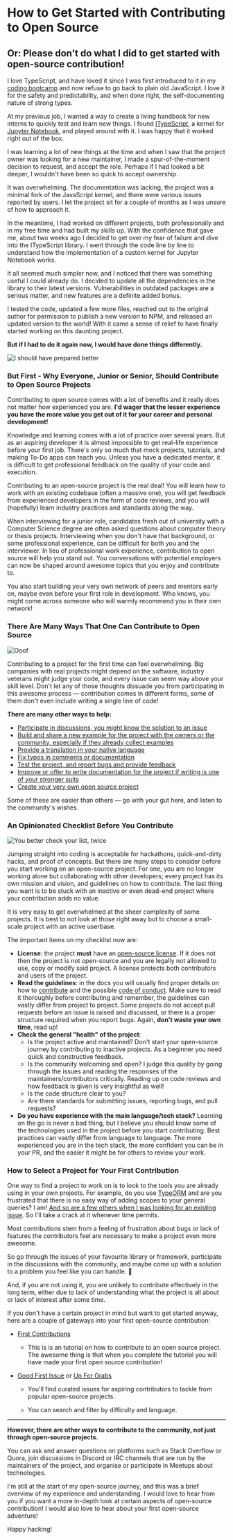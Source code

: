 # How to Get Started with Contributing to Open Source 

## Or: Please don't do what I did to get started with open-source contribution!

I love TypeScript, and have loved it since I was first introduced to it in my [coding bootcamp](https://codaisseur.com) and now refuse to go back to plain old JavaScript. I love it for the safety and predictability, and when done right, the self-documenting nature of strong types.

At my previous job, I wanted a way to create a living handbook for new interns to quickly test and learn new things. I found [ITypeScript](https://github.com/winnekes/itypescript), a kernel for [Jupyter Notebook](https://jupyter.org/), and played around with it. I was happy that it worked right out of the box. 

I was learning a lot of new things at the time and when I saw that the project owner was looking for a new maintainer, I made a spur-of-the-moment decision to request, and accept the role. Perhaps if I had looked a bit deeper, I wouldn't have been so quick to accept ownership.

It was overwhelming. The documentation was lacking, the project was a minimal fork of the JavaScript kernel, and there were various issues reported by users. I let the project sit for a couple of months as I was unsure of how to approach it.

In the meantime, I had worked on different projects, both professionally and in my free time and had built my skills up. With the confidence that gave me, about two weeks ago I decided to get over my fear of failure and dive into the ITypeScript library. I went through the code line by line to understand how the implementation of a custom kernel for Jupyter Notebook works.

It all seemed much simpler now, and I noticed that there was something useful I could already do. I decided to update all the dependencies in the library to their latest versions. Vulnerabilities in outdated packages are a serious matter, and new features are a definite added bonus.

I tested the code, updated a few more files, reached out to the original author for permission to publish a new version to NPM, and released an updated version to the world! With it came a sense of relief to have finally started working on this daunting project. 

**But if I had to do it again now, I would have done things differently.**

![I should have prepared better](https://media3.giphy.com/media/jxzEhHBMmH7tm/giphy.gif?cid=ecf05e47elzyraf91aq99fbq1hbi7pjwl087qcneq1k4wmeb&rid=giphy.gif&ct=g)



### But First - Why Everyone, Junior or Senior, Should Contribute to Open Source Projects 

Contributing to open source comes with a lot of benefits and it really does not matter how experienced you are. **I'd wager that the lesser experience you have the more value you get out of it for your career and personal development!**

Knowledge and learning comes with a lot of practice over several years. But as an aspiring developer it is almost impossible to get real-life experience before your first job. There's only so much that mock projects, tutorials, and making To-Do apps can teach you. Unless you have a dedicated mentor, it is difficult to get professional feedback on the quality of your code and execution.

Contributing to an open-source project is the real deal! You will learn how to work with an existing codebase (often a massive one), you will get feedback from experienced developers in the form of code reviews, and you will (hopefully) learn industry practices and standards along the way.

When interviewing for a junior role, candidates fresh out of university with a Computer Science degree are often asked questions about computer theory or thesis projects. Interviewing when you don't have that background, or some professional experience, can be difficult for both you and the interviewer. In lieu of professional work experience, contribution to open source will help you stand out. You conversations with potential employers can now be shaped around awesome topics that you enjoy and contribute to.

You also start building your very own network of peers and mentors early on, maybe even before your first role in development. Who knows, you might come across someone who will warmly recommend you in their own network!

### There Are Many Ways That One Can Contribute to Open Source

![Ooof](https://i.imgur.com/0Mgv9Mz.gif)

Contributing to a project for the first time can feel overwhelming. Big companies with real projects might depend on the software, industry veterans might judge your code, and every issue can seem way above your skill level. Don't let any of those thoughts dissuade you from participating in this awesome process — contribution comes in different forms, some of them don't even include writing a single line of code!

**There are many other ways to help:**

- [Participate in discussions, you might know the solution to an issue](https://github.com/chakra-ui/chakra-ui/discussions/2169)
- [Build and share a new example for the project with the owners or the community, especially if they already collect examples](https://github.com/tensorflow/examples)
- [Provide a translation in your native language](https://crowdin.com/project/openproject)
- [Fix typos in comments or documentation](https://yihui.org/en/2013/06/fix-typo-in-documentation/)
- [Test the project, and report bugs and provide feedback](https://github.com/supabase/supabase/issues/2205)
- [Improve or offer to write documentation for the project if writing is one of your stronger suits](https://www.writethedocs.org/guide/writing/beginners-guide-to-docs/) 
- [Create your very own open source project](https://fossbytes.com/linus-torvaldss-famous-email-first-linux-announcement/)



Some of these are easier than others — go with your gut here, and listen to the community's wishes. 

### An Opinionated Checklist Before You Contribute

![You better check your list, twice](https://media.giphy.com/media/4xWGyVKoXqg2eVCiq9/giphy.gif)

Jumping straight into coding is acceptable for hackathons, quick-and-dirty hacks, and proof of concepts. But there are many steps to consider before you start working on an open-source project. For one, you are no longer working alone but collaborating with other developers; every project has its own mission and vision, and guidelines on how to contribute. The last thing you want is to be stuck with an inactive or even dead-end project where your contribution adds no value.

It is very easy to get overwhelmed at the sheer complexity of some projects. It is best to not look at those right away but to choose a small-scale project with an active userbase.

The important items on my checklist now are:

- **License**: the project **must** have an [open-source license](https://opensource.org/licenses). If it does not then the project is not open-source and you are legally not allowed to use, copy or modify said project. A license protects both contributors and users of the project.
- **Read the guidelines**: in the docs you will usually find proper details on how to [contribute](https://github.com/github/docs/blob/main/CONTRIBUTING.md) and the possible [code of conduct](https://github.com/github/docs/blob/main/CODE_OF_CONDUCT.md). Make sure to read it thoroughly before contributing and remember, the guidelines can vastly differ from project to project. Some projects do not accept  pull requests before an issue is raised and discussed, or there is a proper structure required when you report bugs. Again, **don't waste your own time**, read up!
- **Check the general "health" of the project**: 
  - Is the project active and maintained? Don't start your open-source journey by contributing to inactive projects. As a beginner you need quick and constructive feedback.
  - Is the community welcoming and open? I judge this quality by going through the issues and reading the responses of the maintainers/contributors critically. Reading up on code reviews and how feedback is given is very insightful as well! 
  - Is the code structure clear to you? 
  - Are there standards for submitting issues, reporting bugs, and pull requests?
- **Do you have experience with the main language/tech stack?** Learning on the go is never a bad thing, but I believe you should know some of the technologies used in the project before you start contributing.  Best practices can vastly differ from language to language. The more experienced you are in the tech stack, the more confident you can be in your PR, and the easier it might be for others to review your work.

### How to Select a Project for Your First Contribution

One way to find a project to work on is to look to the tools you are already using in your own projects. For example, do you use [TypeORM](https://github.com/typeorm/typeorm) and are you frustrated that there is no easy way of adding scopes to your general queries? I am! [And so are a few others when I was looking for an existing issue](https://github.com/typeorm/typeorm/issues/1601). So I'll take a crack at it whenever time permits.

Most contributions stem from a feeling of frustration about bugs or lack of features the contributors feel are necessary to make a project even more awesome.

So go through the issues of your favourite library or framework, participate in the discussions with the community, and maybe come up with a solution to a problem you feel like you can handle. :muscle:

And, if you are not using it, you are unlikely to contribute effectively in the long term, either due to lack of understanding what the project is all about or lack of interest after some time.

If you don't have a certain project in mind but want to get started anyway, here are a couple of  gateways into your first open-source contribution:

- [First Contributions](https://github.com/firstcontributions/first-contributions)
  - This is is an tutorial on how to contribute to an open source project. The awesome thing is that when you complete the tutorial you will have made your first open source contribution!

- [Good First Issue](https://goodfirstissue.dev) or [Up For Grabs](https://up-for-grabs.net) 
  - You'll find curated issues for aspiring contributors to tackle from popular open-source projects.

  - You can search and filter by difficulty and language.

---

**However, there are other ways to contribute to the community, not just through open-source projects.** 

You can ask and answer questions on platforms such as Stack Overflow or Quora, join discussions in Discord or IRC channels that are run by the maintainers of the project, and organise or participate in Meetups about technologies.

I'm still at the start of my open-source journey, and this was a brief overview of my experience and understanding. I would love to hear from you if you want a more in-depth look at certain aspects of open-source contribution! I would also love to hear about your first open-source adventure! 

Happy hacking!
